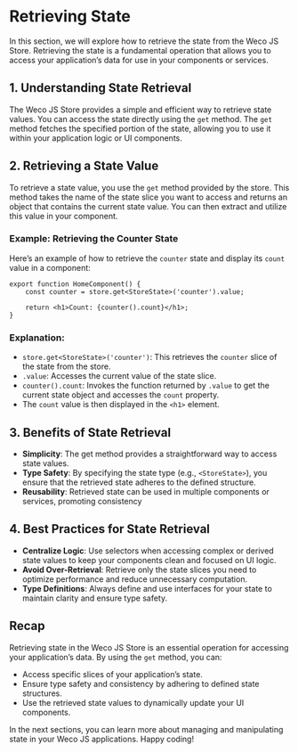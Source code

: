 # Retrieving State

In this section, we will explore how to retrieve the state from the Weco JS Store. Retrieving the state is a fundamental operation that allows you to access your application’s data for use in your components or services.

## 1. Understanding State Retrieval

The Weco JS Store provides a simple and efficient way to retrieve state values. You can access the state directly using the `get` method. The `get` method fetches the specified portion of the state, allowing you to use it within your application logic or UI components.

## 2. Retrieving a State Value

To retrieve a state value, you use the `get` method provided by the store. This method takes the name of the state slice you want to access and returns an object that contains the current state value. You can then extract and utilize this value in your component.

### Example: Retrieving the Counter State

Here’s an example of how to retrieve the `counter` state and display its `count` value in a component:

```tsx
export function HomeComponent() {
    const counter = store.get<StoreState>('counter').value;

    return <h1>Count: {counter().count}</h1>;
}
```

### Explanation:
* `store.get<StoreState>('counter')`: This retrieves the `counter` slice of the state from the store.
* `.value`: Accesses the current value of the state slice.
* `counter().count`: Invokes the function returned by `.value` to get the current state object and accesses the `count` property.
* The `count` value is then displayed in the `<h1>` element.

## 3. Benefits of State Retrieval
* **Simplicity**: The get method provides a straightforward way to access state values.
* **Type Safety**: By specifying the state type (e.g., `<StoreState>`), you ensure that the retrieved state adheres to the defined structure.
* **Reusability**: Retrieved state can be used in multiple components or services, promoting consistency

## 4. Best Practices for State Retrieval
* **Centralize Logic**: Use selectors when accessing complex or derived state values to keep your components clean and focused on UI logic.
* **Avoid Over-Retrieval**: Retrieve only the state slices you need to optimize performance and reduce unnecessary computation.
* **Type Definitions**: Always define and use interfaces for your state to maintain clarity and ensure type safety.

## Recap
Retrieving state in the Weco JS Store is an essential operation for accessing your application’s data. By using the `get` method, you can:
* Access specific slices of your application’s state.
* Ensure type safety and consistency by adhering to defined state structures.
* Use the retrieved state values to dynamically update your UI components.

In the next sections, you can learn more about managing and manipulating state in your Weco JS applications. Happy coding!
